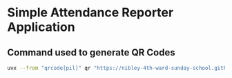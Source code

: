 # Simple Attendance Reporter Application

## Command used to generate QR Codes

```bash
uvx --from "qrcode[pil]" qr "https://nibley-4th-ward-sunday-school.github.io/n4w-ss-attendance/?room=Sunday%20School%2015-17" > ss-15-17.png
```
